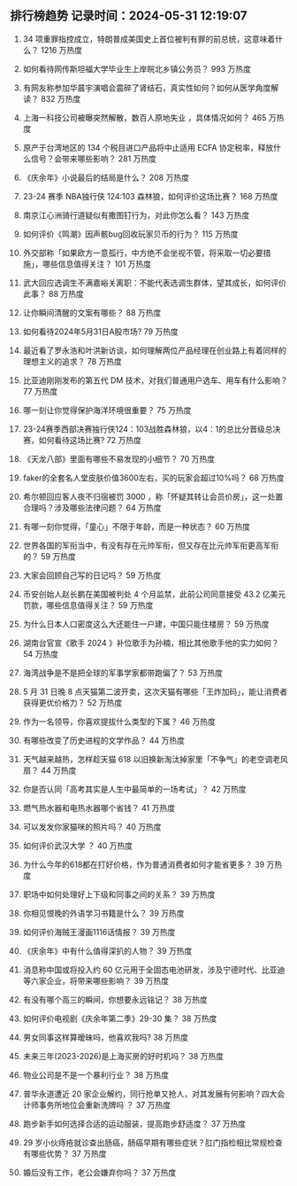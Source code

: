 
## 排行榜趋势 记录时间：2024-05-31 12:19:07
  
  1. 34 项重罪指控成立，特朗普成美国史上首位被判有罪的前总统，这意味着什么？ 1216 万热度
    
  2. 如何看待网传斯坦福大学毕业生上岸皖北乡镇公务员？ 993 万热度
    
  3. 有网友称参加华晨宇演唱会震碎了肾结石，真实性如何？如何从医学角度解读？ 832 万热度
    
  4. 上海一科技公司被曝突然解散，数百人原地失业 ，具体情况如何？ 465 万热度
    
  5. 原产于台湾地区的 134 个税目进口产品将中止适用 ECFA 协定税率，释放什么信号？会带来哪些影响？ 281 万热度
    
  6. 《庆余年》小说最后的结局是什么？ 208 万热度
    
  7. 23-24 赛季 NBA独行侠 124:103 森林狼，如何评价这场比赛？ 168 万热度
    
  8. 南京江心洲骑行道疑似有撒图钉行为，对此你怎么看？ 143 万热度
    
  9. 如何评价《鸣潮》因声骸bug回收玩家贝币的行为？ 115 万热度
    
  10. 外交部称「如果欧方一意孤行，中方绝不会坐视不管，将采取一切必要措施」，哪些信息值得关注？ 101 万热度
    
  11. 武大回应选调生不满嘉峪关离职：不能代表选调生群体，望其成长，如何评价此事？ 88 万热度
    
  12. 让你瞬间清醒的文案有哪些？ 88 万热度
    
  13. 如何看待2024年5月31日A股市场? 79 万热度
    
  14. 最近看了罗永浩和叶洪新访谈，如何理解两位产品经理在创业路上有着同样的理想主义的追求？ 78 万热度
    
  15. 比亚迪刚刚发布的第五代 DM 技术，对我们普通用户选车、用车有什么影响？ 77 万热度
    
  16. 哪一刻让你觉得保护海洋环境很重要？ 75 万热度
    
  17. 23-24赛季西部决赛独行侠124：103战胜森林狼，以4：1的总比分晋级总决赛，如何看待这场比赛? 72 万热度
    
  18. 《天龙八部》里面有哪些不易发现的小细节？ 70 万热度
    
  19. faker的全套名人堂皮肤价值3600左右，买的玩家会超过10%吗？ 68 万热度
    
  20. 希尔顿回应客人夜不归宿被罚 3000 ，称「怀疑其转让会员价房」，这一处置合理吗？涉及哪些法律问题？ 64 万热度
    
  21. 有哪一刻你觉得，「童心」不限于年龄，而是一种状态？ 60 万热度
    
  22. 世界各国的军衔当中，有没有存在元帅军衔，但又存在比元帅军衔更高军衔的？ 59 万热度
    
  23. 大家会回顾自己写的日记吗？ 59 万热度
    
  24. 币安创始人赵长鹏在美国被判处 4 个月监禁，此前公司同意接受 43.2 亿美元罚款，哪些信息值得关注？ 59 万热度
    
  25. 为什么日本人口密度这么大还能住一户建，中国只能住楼房？ 59 万热度
    
  26. 湖南台官宣《歌手 2024 》补位歌手为孙楠，相比其他歌手他的实力如何？ 54 万热度
    
  27. 海湾战争是不是把全球的军事学家都带跑偏了？ 53 万热度
    
  28. 5 月 31 日晚 8 点天猫第二波开卖，这次天猫有哪些「王炸加码」，能让消费者获得更优价格力？ 52 万热度
    
  29. 作为一名领导，你喜欢提拔什么类型的下属？ 46 万热度
    
  30. 有哪些改变了历史进程的文学作品？ 44 万热度
    
  31. 天气越来越热，怎样趁天猫 618 以旧换新淘汰掉家里「不争气」的老空调老风扇？ 44 万热度
    
  32. 你是否认同「高考其实是人生中最简单的一场考试」？ 42 万热度
    
  33. 燃气热水器和电热水器哪个省钱？ 41 万热度
    
  34. 可以发发你家猫咪的照片吗？ 40 万热度
    
  35. 如何评价武汉大学 ？ 40 万热度
    
  36. 为什么今年的618都在打好价格，作为普通消费者如何才能省更多？ 39 万热度
    
  37. 职场中如何处理好上下级和同事之间的关系？ 39 万热度
    
  38. 你相见恨晚的外语学习书籍是什么？ 39 万热度
    
  39. 如何评价海贼王漫画1116话情报？ 39 万热度
    
  40. 《庆余年》中有什么值得深扒的人物？ 39 万热度
    
  41. 消息称中国或将投入约 60 亿元用于全固态电池研发，涉及宁德时代、比亚迪等六家企业，将带来哪些影响？ 39 万热度
    
  42. 有没有哪个高三的瞬间，你想要永远铭记？ 38 万热度
    
  43. 如何评价电视剧《庆余年第二季》29-30 集？ 38 万热度
    
  44. 男女同事这样算暧昧吗，他喜欢我吗? 38 万热度
    
  45. 未来三年(2023-2026)是上海买房的好时机吗？ 38 万热度
    
  46. 物业公司是不是一个暴利行业？ 38 万热度
    
  47. 普华永道遭近 20 家企业解约，同行抢单又抢人，对其发展有何影响？四大会计师事务所地位会重新洗牌吗 ？ 37 万热度
    
  48. 跑步新手如何选择合适的运动服装，提高跑步舒适度？ 37 万热度
    
  49. 29 岁小伙痔疮就诊查出肠癌，肠癌早期有哪些症状？肛门指检相比常规检查有哪些优势？ 37 万热度
    
  50. 婚后没有工作，老公会嫌弃你吗？ 37 万热度
    